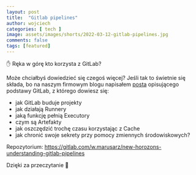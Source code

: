```yaml
---
layout: post
title:  "Gitlab pipelines"
author: wojciech
categories: [ tech ]
image: assets/images/shorts/2022-03-12-gitlab-pipelines.jpg
comments: false
tags: [featured]
---
```


✋ Ręka w górę kto korzysta z GitLab? 

Może chciałbyś dowiedzieć się czegoś więcej? Jeśli tak to świetnie się składa, bo na naszym firmowym blogu napisałem
[posta](https://nexocode.com/blog/posts/understanding-principles-of-gitlab-ci-cd-pipelines) opisującego
podstawy GitLab, z którego dowiesz się:

- jak GitLab buduje projekty
- jak działają Runnery
- jaką funkcję pełnią Executory
- czym są Artefakty
- jak oszczędzić trochę czasu korzystając z Cache
- jak chronić swoje sekrety przy pomocy zmiennych środowiskowych?

Repozytorium: https://gitlab.com/w.marusarz/new-horozons-understanding-gitlab-pipelines

Dzięki za przeczytanie 🤗

